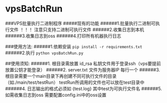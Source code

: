 # vpsBatchRun
###VPS批量执行二进制程序
#####现有的功能
######1.批量执行二进制可执行文件 ！！！ 注意只支持二进制可执行文件
######2.收集日志到本机
######3.收集日志到oss
######4.打印所有机器执行日志

###使用方法:
######1.依赖安装
`pip install -r requirements.txt`
######2.执行
`python vpsBatchRun.py`

##使用须知:
######1. 根目录需放置 id_rsa 私钥文件用于登录ssh（vps要提前放置公钥才能登录）
######2. server.txt 文件为服务器IP 每行一个
######3. 根目录需要一个main目录下再创建不同可执行文件的目录（如./main/test/testRun） testRun所调用的文件也可以放在test目录中
######4. 日志输出的格式必须如 {test.log} 其中test为可执行文件名
######5. 如需收集日志到oss 需要配置config.ini中的oss设置
